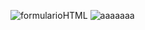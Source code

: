 ![formularioHTML](https://github.com/user-attachments/assets/ee804cc9-9b5b-41b4-8340-345210dbc147)
![aaaaaaa](https://github.com/user-attachments/assets/086a2540-8a3b-412b-bbc1-85653096957c)
